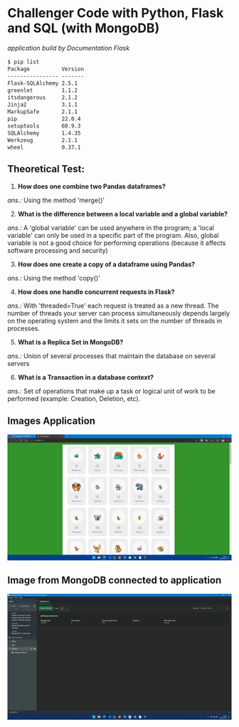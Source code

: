 # Challenger Code with Python, Flask and SQL (with MongoDB)

*application build by Documentation Flask*

```shell
$ pip list
Package          Version
---------------- -------
Flask-SQLAlchemy 2.5.1
greenlet         1.1.2
itsdangerous     2.1.2
Jinja2           3.1.1
MarkupSafe       2.1.1
pip              22.0.4
setuptools       60.9.3
SQLAlchemy       1.4.35
Werkzeug         2.1.1
wheel            0.37.1
```

## Theoretical Test:

1. **How does one combine two Pandas dataframes?**

*ans.:* Using the method 'merge()'

2. **What is the difference between a local variable and a global variable?**

*ans.:* A 'global variable' can be used anywhere in the program; a 'local variable' can only be used in a specific part of the program. Also, global variable is not a good choice for performing operations (because it affects software processing and security)

3. **How does one create a copy of a dataframe using Pandas?**

*ans.:* Using the method 'copy()'

4. **How does one handle concurrent requests in Flask?**

*ans.:* With 'threaded=True' each request is treated as a new thread. The number of threads your server can process simultaneously depends largely on the operating system and the limits it sets on the number of threads in processes.

5. **What is a Replica Set in MongoDB?**

*ans.:* Union of several processes that maintain the database on several servers

6. **What is a Transaction in a database context?**

*ans.:* Set of operations that make up a task or logical unit of work to be performed (example: Creation, Deletion, etc).

## Images Application

![img-pokedex](/Docs/img-pokedex.jpg)

## Image from MongoDB connected to application 

![img-Mongo](/Docs/img-MongoDB-connected.jpg)
